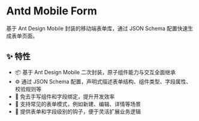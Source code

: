 # Antd Mobile Form
  基于 Ant Design Mobile 封装的移动端表单库，通过 JSON Schema 配置快速生成表单页面。

## ✨ 特性
- 📦 基于 Ant Design Mobile 二次封装，原子组件能力与交互全面继承
- ⚙️ 通过 JSON Schema 配置，声明式描述表单结构、组件类型、字段属性、校验规则等
- 🚀 免去手写组件和字段绑定，提升开发效率
- 🧩 支持常见的表单模式，例如新建、编辑、详情等场景
- 🔄 提供表单和字段级别的钩子，便于灵活扩展业务逻辑

